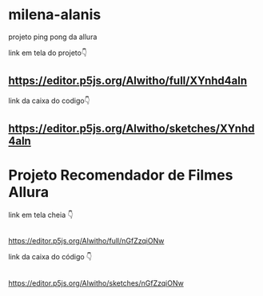 # milena-alanis
projeto ping pong da allura

link em tela do projeto👇
## https://editor.p5js.org/Alwitho/full/XYnhd4aln

link da caixa do codigo👇
## https://editor.p5js.org/Alwitho/sketches/XYnhd4aln




# Projeto Recomendador de Filmes Allura 

link em tela cheia 👇
##
https://editor.p5js.org/Alwitho/full/nGfZzqiONw


link da caixa do código 👇
##
https://editor.p5js.org/Alwitho/sketches/nGfZzqiONw


